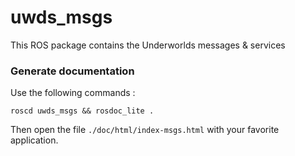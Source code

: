 # uwds_msgs
This ROS package contains the Underworlds messages &amp; services

### Generate documentation
Use the following commands :

`roscd uwds_msgs && rosdoc_lite . `

Then open the file `./doc/html/index-msgs.html` with your favorite application.
